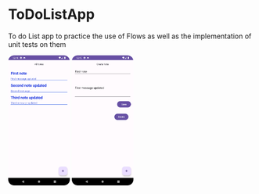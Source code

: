 # ToDoListApp
To do List app to practice the use of Flows as well as the implementation of unit tests on them

<img src="all_notes_screen.png" width=25% height=25%>
<img src="create_note_screen.png" width=25% height=25%>
